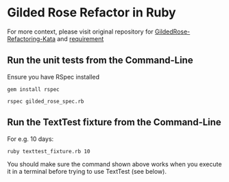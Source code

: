 # Gilded Rose Refactor in Ruby

For more context, please visit original repository for [GildedRose-Refactoring-Kata](https://github.com/emilybache/GildedRose-Refactoring-Kata/tree/main) and [requirement](https://github.com/emilybache/GildedRose-Refactoring-Kata/blob/main/GildedRoseRequirements.md)

## Run the unit tests from the Command-Line

Ensure you have RSpec installed

    gem install rspec

```
rspec gilded_rose_spec.rb
```

## Run the TextTest fixture from the Command-Line

For e.g. 10 days:

```
ruby texttest_fixture.rb 10
```

You should make sure the command shown above works when you execute it in a terminal before trying to use TextTest (see below).
